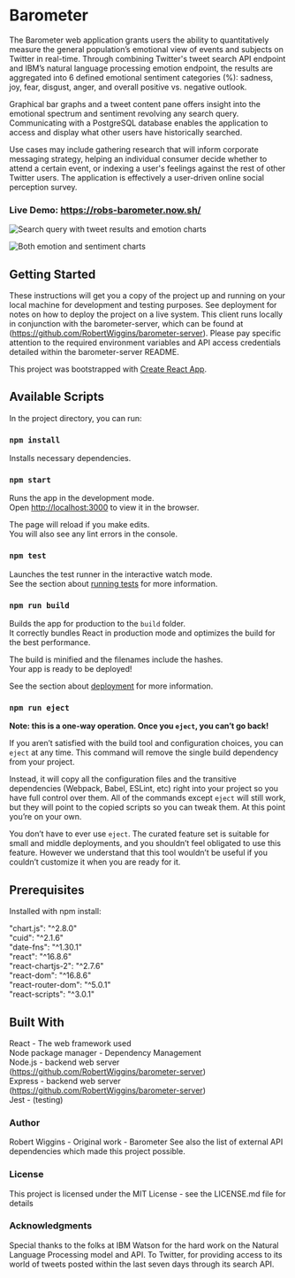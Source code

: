 # Barometer

The Barometer web application grants users the ability to quantitatively measure the general population’s 
emotional view of events and subjects on Twitter in real-time. Through combining Twitter's tweet search API 
endpoint and IBM’s natural language processing emotion endpoint, the results are aggregated into 6 defined
emotional sentiment categories (%): sadness, joy, fear, disgust, anger, and overall positive vs. negative
outlook. 

Graphical bar graphs and a tweet content pane offers insight into the emotional spectrum and sentiment
revolving any search query. Communicating with a PostgreSQL database enables the application to access and display
what other users have historically searched.

Use cases may include gathering research that will inform corporate messaging strategy, helping an individual
consumer decide whether to attend a certain event, or indexing a user's feelings against the rest of other Twitter
users. The application is effectively a user-driven online social perception survey.

### Live Demo: https://robs-barometer.now.sh/

![Search query with tweet results and emotion charts](https://github.com/RobertWiggins/barometer-client/blob/master/public/static/search_home.png)

![Both emotion and sentiment charts](https://github.com/RobertWiggins/barometer-client/blob/master/public/static/sentiment_charts.png)

## Getting Started
These instructions will get you a copy of the project up and running on your local machine for development and
testing purposes. See deployment for notes on how to deploy the project on a live system. This client runs locally
in conjunction with the barometer-server, which can be found at (https://github.com/RobertWiggins/barometer-server).
Please pay specific attention to the required environment variables and API access credentials detailed within the
barometer-server README.

This project was bootstrapped with [Create React App](https://github.com/facebook/create-react-app).

## Available Scripts

In the project directory, you can run:

### `npm install` 

Installs necessary dependencies.

### `npm start`

Runs the app in the development mode.<br>
Open [http://localhost:3000](http://localhost:3000) to view it in the browser.

The page will reload if you make edits.<br>
You will also see any lint errors in the console.

### `npm test`

Launches the test runner in the interactive watch mode.<br>
See the section about [running tests](https://facebook.github.io/create-react-app/docs/running-tests) for more information.

### `npm run build`

Builds the app for production to the `build` folder.<br>
It correctly bundles React in production mode and optimizes the build for the best performance.

The build is minified and the filenames include the hashes.<br>
Your app is ready to be deployed!

See the section about [deployment](https://facebook.github.io/create-react-app/docs/deployment) for more information.

### `npm run eject`

**Note: this is a one-way operation. Once you `eject`, you can’t go back!**

If you aren’t satisfied with the build tool and configuration choices, you can `eject` at any time. This command
will remove the single build dependency from your project.

Instead, it will copy all the configuration files and the transitive dependencies (Webpack, Babel, ESLint, etc) right
into your project so you have full control over them. All of the commands except `eject` will still work, but they 
will point to the copied scripts so you can tweak them. At this point you’re on your own.

You don’t have to ever use `eject`. The curated feature set is suitable for small and middle deployments, and you 
shouldn’t feel obligated to use this feature. However we understand that this tool wouldn’t be useful if you 
couldn’t customize it when you are ready for it.


## Prerequisites
Installed with npm install:

"chart.js": "^2.8.0" \
"cuid": "^2.1.6" \
"date-fns": "^1.30.1" \
"react": "^16.8.6" \
"react-chartjs-2": "^2.7.6" \
"react-dom": "^16.8.6" \
"react-router-dom": "^5.0.1" \
"react-scripts": "^3.0.1" 

## Built With
React - The web framework used\
Node package manager - Dependency Management\
Node.js - backend web server (https://github.com/RobertWiggins/barometer-server) \
Express - backend web server (https://github.com/RobertWiggins/barometer-server) \
Jest - (testing)

### Author
Robert Wiggins - Original work - Barometer
See also the list of external API dependencies which made this project possible.

### License
This project is licensed under the MIT License - see the LICENSE.md file for details

### Acknowledgments
Special thanks to the folks at IBM Watson for the hard work on the Natural Language Processing model and API.
To Twitter, for providing access to its world of tweets posted within the last seven days through its search API.
